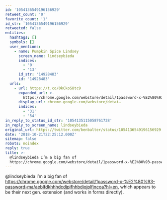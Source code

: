 ```yaml
---
id: '1054136549196156929'
retweet_count: '0'
favorite_count: '1'
id_str: '1054136549196156929'
retweeted: false
entities:
  hashtags: []
  symbols: []
  user_mentions:
    - name: Pumpkin Spice Lindsey
      screen_name: lindseybieda
      indices:
        - '0'
        - '13'
      id_str: '14928483'
      id: '14928483'
  urls:
    - url: https://t.co/0kCkoS8tc9
      expanded_url: >-
        https://chrome.google.com/webstore/detail/1password-x-%E2%80%93-password-ma/aeblfdkhhhdcdjpifhhbdiojplfjncoa?hl=en
      display_url: chrome.google.com/webstore/detai…
      indices:
        - '31'
        - '54'
in_reply_to_status_id_str: '1054135115058761728'
in_reply_to_screen_name: lindseybieda
original_url: https://twitter.com/benbalter/status/1054136549196156929
date: '2018-10-21T22:25:12.000Z'
sitemap: false
robots: noindex
reply: true
title: >-
  @lindseybieda I’m a big fan of
  https://chrome.google.com/webstore/detail/1password-x-%E2%80%93-password-ma/aeblfdkhhhdcdjpifhhbdiojplfjncoa?hl=en,…
---
```


@lindseybieda I’m a big fan of https://chrome.google.com/webstore/detail/1password-x-%E2%80%93-password-ma/aeblfdkhhhdcdjpifhhbdiojplfjncoa?hl=en, which appears to be their next gen. extension (and works in forms directly).